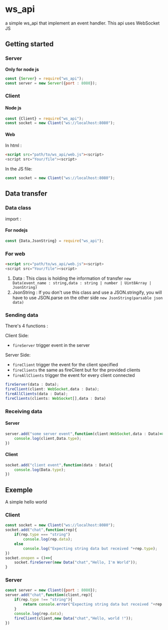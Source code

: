 # ws_api

a simple ws_api that implement an event handler. This api uses WebSocket JS

## Getting started

### Server

__**Only for node js**__

```js
const {Server} = require("ws_api");
const server = new Server({port : 8080});
```

### Client

#### Node js

```js
const {Client} = require("ws_api");
const socket = new Client("ws://localhost:8080");
```

#### Web

In html :

```html
<script src="path/to/ws_api/web.js"><script>
<script src="Your/file"><script>
```

In the JS file:

```js
const socket = new Client("ws://localhost:8080");
```

## Data transfer

### Data class

import :

#### For nodejs

```js
const {Data,JsonString} = require("ws_api");
```

### For web

```html
<script src="path/to/ws_api/web.js"><script>
<script src="Your/file"><script>
```

1. Data : This class is holding the information of transfer `new Data(event_name : string,data : string | number | Uint8Array | JsonString)`
2. JsonString : If you don't use this class and use a JSON.stringify, you will have to use JSON.parse on the other side `new JsonString(parsable json data)`

### Sending data

There's 4 functions :


Client Side:

- `fireServer` trigger event in the server

Server Side:

- `fireClient` trigger the event for the client specified
- `fireClients` the same as fireClient but for the provided clients
- `fireAllClients` trigger the event for every client connected

```ts
fireServer(data : Data);
fireClient(client: WebSocket,data : Data);
fireAllClients(data : Data);
fireClients(clients: WebSocket[],data : Data)
```

### Receiving data

#### Server

```ts
server.add("some server event",function(client:WebSocket,data : Data)=>{
    console.log(client,Data.type);
})
```

#### Client

```ts
socket.add("client event",function(data : Data){
    console.log(Data.type);
})
```

## Exemple

A simple hello world

### Client

```js
const socket = new Client("ws://localhost:8080");
socket.add("chat",function(rep){
    if(rep.type === "string")
        console.log(rep.data);
    else
        console.log("Expecting string data but received "+rep.type);
})
socket.onopen = ()=>{
    socket.fireServer(new Data("chat","Hello, I'm World"));
}
```

### Server

```js
const server = new Client({port : 8080});
server.add("chat",function(client,rep){
    if(rep.type !== "string"){
        return console.error("Expecting string data but received "+rep.type);
    }
    console.log(rep.data);
    fireClient(client,new Data("chat","Hello, world !"));
})
```
